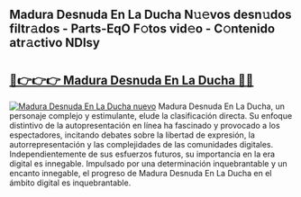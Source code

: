 ## Madura Desnuda En La Ducha N𝚞𝚎vos desn𝚞dos filtr𝚊dos - Parts-EqO F𝚘tos vid𝚎o - C𝚘ntenido atr𝚊ctivo NDIsy

# <h2><a href="http://mbdegn.tromn.icu/?c=Madura+Desnuda+En+La+Ducha">🔗👉👉👉 Madura Desnuda En La Ducha 🔗🔗</a></h2>

[![Madura Desnuda En La Ducha nuevo](https://i.imgur.com/pEAQMta.gif)](http://mbdegn.tromn.icu/?c=Madura+Desnuda+En+La+Ducha)
Madura Desnuda En La Ducha, un personaje complejo y estimulante, elude la clasificación directa. Su enfoque distintivo de la autopresentación en línea ha fascinado y provocado a los espectadores, incitando debates sobre la libertad de expresión, la autorrepresentación y las complejidades de las comunidades digitales. Independientemente de sus esfuerzos futuros, su importancia en la era digital es innegable. Impulsado por una determinación inquebrantable y un encanto innegable, el progreso de Madura Desnuda En La Ducha en el ámbito digital es inquebrantable.
